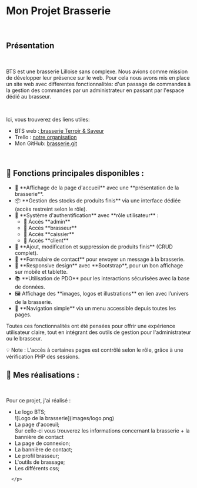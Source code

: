 <h1> Mon Projet Brasserie </h1>
<br> 
<h2> Présentation </h2>
<br> 
<p> BTS est une brasserie Lilloise sans complexe. Nous avions comme mission de développer leur présence sur le web. Pour cela nous avons mis en place un site web avec differentes fonctionnalités: d'un passage de commandes à la gestion des commandes par un administrateur en passant par l'espace dédié au brasseur. </p>
<br>
<p> Ici, vous trouverez des liens utiles: 
<ul>
  <li> BTS web :<a href= "https://brasserie-terroir.alwaysdata.net/index.php"> brasserie Terroir & Saveur </a></li>
  <li> Trello : <a href = "https://trello.com/b/dVIcRzJj/organisation-de-bts"> notre organisation</a> </li>
  <li> Mon GitHub: <a href = ""> brasserie.git</a></li>
</ul></p>
<br>
<h2>🎯 Fonctions principales disponibles :</h2>
  <ul>
    <li>🧾 **Affichage de la page d'accueil** avec une **présentation de la brasserie**.</li>
    <li>📦 **Gestion des stocks de produits finis** via une interface dédiée (accès restreint selon le rôle).</li>
    <li>👥 **Système d'authentification** avec **rôle utilisateur** :
      <ul>
        <li>🔐 Accès **admin** </li>
        <li>🍺 Accès **brasseur** </li>
        <li>🧾 Accès **caissier** </li>
        <li>🛒 Accès **client** </li>
      </ul>
    </li>
    <li>📝 **Ajout, modification et suppression de produits finis** (CRUD complet).</li>
    <li>📧 **Formulaire de contact** pour envoyer un message à la brasserie.</li>
    <li>📱 **Responsive design** avec **Bootstrap**, pour un bon affichage sur mobile et tablette.</li>
    <li>📚 **Utilisation de PDO** pour les interactions sécurisées avec la base de données.</li>
    <li>🖼️ Affichage des **images, logos et illustrations** en lien avec l’univers de la brasserie.</li>
    <li>🔗 **Navigation simple** via un menu accessible depuis toutes les pages.</li>
  </ul>

  <p>Toutes ces fonctionnalités ont été pensées pour offrir une expérience utilisateur claire, tout en intégrant des outils de gestion pour l'administrateur ou le brasseur.</p>

  <p>💡 Note : L'accès à certaines pages est contrôlé selon le rôle, grâce à une vérification PHP des sessions.</p>
<h2>🥸 Mes réalisations : </h2>
  <br>
    <p> Pour ce projet, j'ai réalisé :
      <ul>
        <li>Le logo BTS; </li>
          ![Logo de la brasserie](images/logo.png)
        <li>La page d'acceuil;</li>
          Sur celle-ci vous trouverez les informations concernant la brasserie + la bannière de contact
        <li>La page de connexion;</li>
          <li>La bannière de contact;</li>
            <li> Le profil brasseur;</li>
            <li> L'outils de brassage;</li>
            <li> Les différents css; </li>
      </ul> 
      
      </p>
